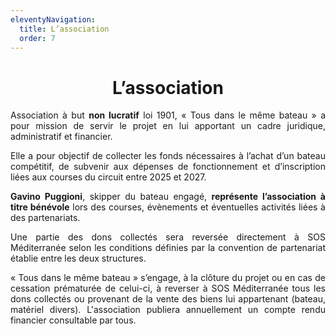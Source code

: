 ```yaml
---
eleventyNavigation:
  title: L’association
  order: 7
---
```

<h1 style="text-align: center">L’association</h1><p style="text-align: justify">Association à but <strong>non lucratif</strong> loi 1901, «&nbsp;Tous dans le même bateau&nbsp;» a pour mission de servir le projet en lui apportant un cadre juridique, administratif et financier.</p><p style="text-align: justify">Elle a pour objectif de collecter les fonds nécessaires à l’achat d’un bateau compétitif, de subvenir aux dépenses de fonctionnement et d’inscription liées aux courses du circuit entre 2025 et 2027.</p><p style="text-align: justify"><strong>Gavino Puggioni</strong>, skipper du bateau engagé, <strong>représente l’association à titre bénévole</strong> lors des courses, évènements et éventuelles activités liées à des partenariats.</p><p style="text-align: justify">Une partie des dons collectés sera reversée directement à SOS Méditerranée selon les conditions définies par la convention de partenariat établie entre les deux structures.</p><p style="text-align: justify">«&nbsp;Tous dans le même bateau&nbsp;» s’engage, à la clôture du projet ou en cas de cessation prématurée de celui-ci, à reverser à SOS Méditerranée tous les dons collectés ou provenant de la vente des biens lui appartenant (bateau, matériel divers). L'association publiera annuellement un compte rendu financier consultable par tous.</p>
